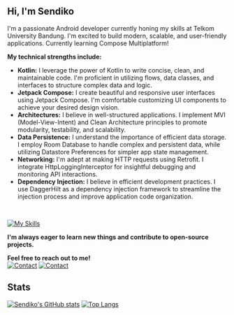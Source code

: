 ##  Hi, I'm Sendiko

I'm a passionate Android developer currently honing my skills at Telkom University Bandung. I'm excited to build modern, scalable, and user-friendly applications. Currently learning Compose Multiplatform!

**My technical strengths include:**
* **Kotlin:** I leverage the power of Kotlin to write concise, clean, and maintainable code. I'm proficient in utilizing flows, data classes, and interfaces to structure complex data and logic.
* **Jetpack Compose:** I create beautiful and responsive user interfaces using Jetpack Compose. I'm comfortable customizing UI components to achieve your desired design vision.
* **Architectures:** I believe in well-structured applications. I implement MVI (Model-View-Intent) and Clean Architecture principles to promote modularity, testability, and scalability.
* **Data Persistence:** I understand the importance of efficient data storage. I employ Room Database to handle complex and persistent data, while utilizing Datastore Preferences for simpler app state management.
* **Networking:** I'm adept at making HTTP requests using Retrofit. I integrate HttpLoggingInterceptor for insightful debugging and monitoring API interactions.
* **Dependency Injection:** I believe in efficient development practices. I use DaggerHilt as a dependency injection framework to streamline the injection process and improve application code organization.
<br>

[![My Skills](https://skillicons.dev/icons?i=androidstudio,gradle,kotlin,git,postman&theme=dark)]()
<br>

**I'm always eager to learn new things and contribute to open-source projects.**

**Feel free to reach out to me!**
<br> 
[![Contact](https://skillicons.dev/icons?i=gmail)](mailto:rizkysendiko7@gmail.com) [![Contact](https://skillicons.dev/icons?i=instagram)](https://instagram.com/sendiko__
) 

Stats
---
[![Sendiko's GitHub stats](https://github-readme-stats.vercel.app/api?username=Sendiko&layout=compact&theme=radical)](https://github.com/anuraghazra/github-readme-stats)
[![Top Langs](https://github-readme-stats.vercel.app/api/top-langs/?username=Sendiko&layout=compact&theme=radical)](https://github.com/anuraghazra/github-readme-stats)
<!---
Sendiko/Sendiko is a ✨ special ✨ repository because its `README.md` (this file) appears on your GitHub profile.
You can click the Preview link to take a look at your changes.
--->
